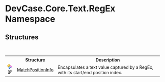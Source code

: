 # DevCase.Core.Text.RegEx Namespace
 




## Structures
&nbsp;<table><tr><th></th><th>Structure</th><th>Description</th></tr><tr><td>![Public structure](media/pubstructure.gif "Public structure")![Code example](media/CodeExample.png "Code example")</td><td><a href="T_DevCase_Core_Text_RegEx_MatchPositionInfo">MatchPositionInfo</a></td><td>
Encapsulates a text value captured by a RegEx, with its start/end position index.</td></tr></table>&nbsp;
